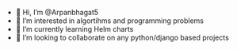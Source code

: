 - 👋 Hi, I’m @Arpanbhagat5
- 👀 I’m interested in algortihms and programming problems
- 🌱 I’m currently learning Helm charts
- 💞️ I’m looking to collaborate on any python/django based projects

<!---
Arpanbhagat5/Arpanbhagat5 is a ✨ special ✨ repository because its `README.md` (this file) appears on your GitHub profile.
You can click the Preview link to take a look at your changes.
--->
